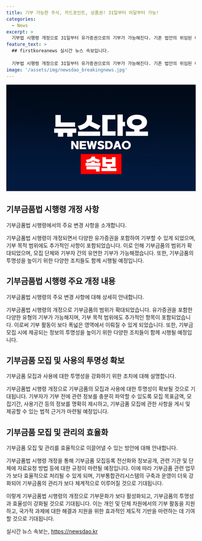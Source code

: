 ```yaml
---
title: 기부 가능한 주식, 카드포인트, 상품권! 31일부터 이달부터 가능!
categories:
  - News
excerpt: >
  기부법 시행령 개정으로 31일부터 유가증권으로의 기부가 가능해진다. 기존 법안의 위임된 내용을 반영한 개정안으로 기부금품 범위를 확대하고, 기부 목적 또한 추가되었다. 새로운 개정에는 투명한 관리를 위한 사항들이 포함되어 있으며, 기부금품 모집체와 발행처 간의 협의를 통해 포인트 등을 기부할 수 있게 하여 기부 범위가 확대되었다. 더불어 모집자의 기부 전 정보 제공과 투명성을 높임으로써 기부문화가 더 활성화될 것으로 기대된다. 행안부는 이를 통해 기부금품 관리를 투명하게 하고, 다양하고 쉬운 기부가 가능해져 기부문화를 일상화하는데 주력할 것으로 밝혔다.
feature_text: >
  ## firstkoreanews 실시간 뉴스 속보입니다.

  기부법 시행령 개정으로 31일부터 유가증권으로의 기부가 가능해진다. 기존 법안의 위임된 내용을 반영한 개정안으로 기부금품 범위를 확대하고, 기부 목적 또한 추가되었다. 새로운 개정에는 투명한 관리를 위한 사항들이 포함되어 있으며, 기부금품 모집체와 발행처 간의 협의를 통해 포인트 등을 기부할 수 있게 하여 기부 범위가 확대되었다. 더불어 모집자의 기부 전 정보 제공과 투명성을 높임으로써 기부문화가 더 활성화될 것으로 기대된다. 행안부는 이를 통해 기부금품 관리를 투명하게 하고, 다양하고 쉬운 기부가 가능해져 기부문화를 일상화하는데 주력할 것으로 밝혔다.
image: '/assets/img/newsdao_breakingnews.jpg'
---
```


<p><img src="/assets/img/newsdao_breakingnews.jpg" alt="firstkoreanews 속보" /></p>

<h2 data-ke-size="size26">기부금품법 시행령 개정 사항</h2>

<p data-ke-size="size16">기부금품법 시행령에서의 주요 변경 사항을 소개합니다.</p>

<p>기부금품법 시행령이 개정되면서 다양한 유가증권을 포함하여 기부할 수 있게 되었으며, 기부 목적 범위에도 추가적인 사항이 포함되었습니다. 이로 인해 기부금품의 범위가 확대되었으며, 모집 단체와 기부자 간의 유연한 기부가 가능해졌습니다. 또한, 기부금품의 투명성을 높이기 위한 다양한 조치들도 함께 시행될 예정입니다.</p>

<h2 data-ke-size="size26">기부금품법 시행령 주요 개정 내용</h2>

<p data-ke-size="size16">기부금품법 시행령의 주요 변경 사항에 대해 상세히 안내합니다.</p>

<p>기부금품법 시행령의 개정으로 기부금품의 범위가 확대되었습니다. 유가증권을 포함한 다양한 유형의 기부가 가능해지며, 기부 목적 범위에도 추가적인 항목이 포함되었습니다. 이로써 기부 활동이 보다 폭넓은 영역에서 이뤄질 수 있게 되었습니다. 또한, 기부금 모집 시에 제공되는 정보의 투명성을 높이기 위한 다양한 조치들이 함께 시행될 예정입니다.</p>

<h2 data-ke-size="size26">기부금품 모집 및 사용의 투명성 확보</h2>

<p data-ke-size="size16">기부금품 모집과 사용에 대한 투명성을 강화하기 위한 조치에 대해 설명합니다.</p>

<p>기부금품법 시행령 개정으로 기부금품의 모집과 사용에 대한 투명성이 확보될 것으로 기대됩니다. 기부자가 기부 전에 관련 정보를 충분히 파악할 수 있도록 모집 목표금액, 모집기간, 사용기간 등의 정보를 명확히 제시하고, 기부금품 모집에 관한 사항을 게시 및 제공할 수 있는 법적 근거가 마련될 예정입니다.</p>

<h2 data-ke-size="size26">기부금품 모집 및 관리의 효율화</h2>

<p data-ke-size="size16">기부금품 모집 및 관리를 효율적으로 이끌어낼 수 있는 방안에 대해 안내합니다.</p>

<p>기부금품법 시행령 개정을 통해 기부금품 모집등록 전산화와 정보공개, 관련 기관 및 단체에 자료요청 방법 등에 대한 규정이 마련될 예정입니다. 이에 따라 기부금품 관련 업무가 보다 효율적으로 처리될 수 있게 되며, 기부통합관리시스템의 구축과 운영이 더욱 강화되어 기부금품의 관리가 보다 체계적으로 이루어질 것으로 기대됩니다.</p>

<p>이렇게 기부금품법 시행령의 개정으로 기부문화가 보다 활성화되고, 기부금품의 투명성과 효율성이 강화될 것으로 기대됩니다. 이는 개인 및 단체 차원에서의 기부 활동을 지원하고, 국가적 과제에 대한 해결과 지원을 위한 효과적인 제도적 기반을 마련하는 데 기여할 것으로 기대됩니다.</p>
실시간 뉴스 속보는, <a href="https://newsdao.kr" rel="dofollow">https://newsdao.kr</a>


